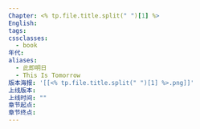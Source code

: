 ```yaml
---
Chapter: <% tp.file.title.split(" ")[1] %>
English: 
tags: 
cssclasses:
  - book
年代: 
aliases:
  - 此即明日
  - This Is Tomorrow
版本海报: '[[<% tp.file.title.split(" ")[1] %>.png]]'
上线版本: 
上线时间: ""
章节起点: 
章节终点:
---
```

